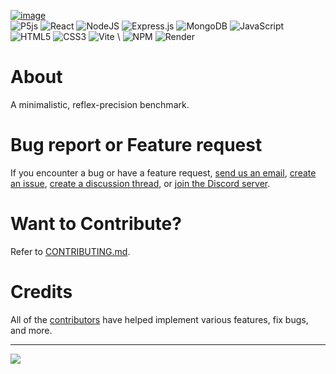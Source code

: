 [![image](https://github.com/user-attachments/assets/6cee2ecc-31cf-4b6a-bd36-77b4a2e16b0d)](https://www.circlegame.net/)
<br />
![P5js](https://img.shields.io/badge/p5.js-ED225D?style=for-the-badge&logo=p5.js&logoColor=FFFFFF) 
![React](https://img.shields.io/badge/react-%2320232a.svg?style=for-the-badge&logo=react&logoColor=%2361DAFB)
![NodeJS](https://img.shields.io/badge/node.js-6DA55F?style=for-the-badge&logo=node.js&logoColor=white) 
![Express.js](https://img.shields.io/badge/express.js-%23404d59.svg?style=for-the-badge&logo=express&logoColor=%2361DAFB) 
![MongoDB](https://img.shields.io/badge/MongoDB-%234ea94b.svg?style=for-the-badge&logo=mongodb&logoColor=white) 
![JavaScript](https://img.shields.io/badge/javascript-%23323330.svg?style=for-the-badge&logo=javascript&logoColor=%23F7DF1E)
![HTML5](https://img.shields.io/badge/html5-%23E34F26.svg?style=for-the-badge&logo=html5&logoColor=white)
![CSS3](https://img.shields.io/badge/css3-%231572B6.svg?style=for-the-badge&logo=css3&logoColor=white)
![Vite](https://img.shields.io/badge/vite-%23646CFF.svg?style=for-the-badge&logo=vite&logoColor=white) \\
![NPM](https://img.shields.io/badge/NPM-%23CB3837.svg?style=for-the-badge&logo=npm&logoColor=white) 
![Render](https://img.shields.io/badge/Render-%46E3B7.svg?style=for-the-badge&logo=render&logoColor=white)


# About

A minimalistic, reflex-precision benchmark.

# Bug report or Feature request

If you encounter a bug or have a feature request, [send us an email](mailto:devcirclegame@gmail.com), [create an issue](https://github.com/circlegame/circlegame-neo/issues), [create a discussion thread](https://github.com/circlegame/circlegame-neo/discussions), or [join the Discord server](https://discord.gg/kwWVZqMduM).

# Want to Contribute?

Refer to [CONTRIBUTING.md](./docs/CONTRIBUTING.md).

# Credits

All of the [contributors](https://github.com/circlegame/circlegame-neo/graphs/contributors) have helped implement various features, fix bugs, and more.

---
[![](https://visitcount.itsvg.in/api?id=circlegame&icon=0&color=0)](https://visitcount.itsvg.in)
